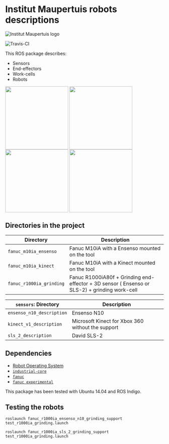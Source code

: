 # Institut Maupertuis robots descriptions

![Institut Maupertuis logo](https://avatars1.githubusercontent.com/u/12760694?v=3&s=200)

![Travis-CI](https://api.travis-ci.org/InstitutMaupertuis/institut_maupertuis_robots_descriptions.svg)

This ROS package describes:
- Sensors
- End-effectors
- Work-cells
- Robots

<img src="https://raw.githubusercontent.com/InstitutMaupertuis/institut_maupertuis_robots_descriptions/indigo-devel/fanuc_r1000ia_grinding/fanuc_r1000ia_sls_2_grinding_support/r1000ia_grinding.png" align="center" height="200">
<img src="https://raw.githubusercontent.com/InstitutMaupertuis/institut_maupertuis_robots_descriptions/indigo-devel/fanuc_r1000ia_grinding/fanuc_r1000ia_ensenso_n10_grinding_support/r1000ia_grinding.png" align="center" height="200">
<img src="https://raw.githubusercontent.com/InstitutMaupertuis/institut_maupertuis_robots_descriptions/indigo-devel/fanuc_m10ia_kinect/fanuc_m10ia_kinect_support/m10ia_kinect.png" align="center" height="200">
<img src="https://raw.githubusercontent.com/InstitutMaupertuis/institut_maupertuis_robots_descriptions/indigo-devel/fanuc_m10ia_ensenso/fanuc_m10ia_ensenso_support/m10ia_ensenso.png" align="center" height="200">

Directories in the project
--------------------------

| Directory  | Description
------------ | -----------
`fanuc_m10ia_ensenso` | Fanuc M10iA with a Ensenso mounted on the tool
`fanuc_m10ia_kinect` | Fanuc M10iA with a Kinect mounted on the tool
`fanuc_r1000ia_grinding` | Fanuc R1000iA80f + Grinding end-effector + 3D sensor ( Ensenso or SLS-2) + grinding work-cell

| `sensors`: Directory  | Description
--------------------- | -----------
`ensenso_n10_description` | Ensenso N10
`kinect_v1_description` | Microsoft Kinect for Xbox 360 without the support
`sls_2_description` | David SLS-2

Dependencies
------------
- [Robot Operating System](http://wiki.ros.org/ROS/Installation)
- [`industrial-core`](http://wiki.ros.org/industrial_core)
- [`fanuc`](http://wiki.ros.org/fanuc)
- [`fanuc experimental`](http://wiki.ros.org/fanuc_experimental)

This package has been tested with Ubuntu 14.04 and ROS Indigo.

Testing the robots
------------------

`roslaunch fanuc_r1000ia_ensenso_n10_grinding_support test_r1000ia_grinding.launch`

`roslaunch fanuc_r1000ia_sls_2_grinding_support test_r1000ia_grinding.launch`
